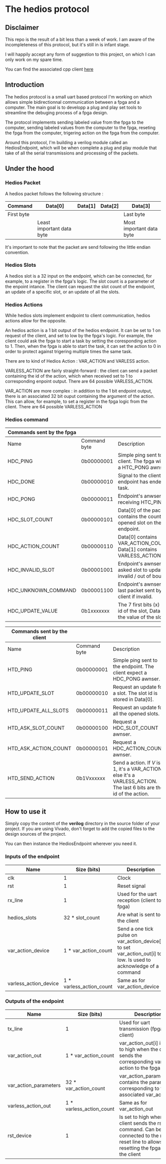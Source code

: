 # The hedios protocol

## Disclaimer 

This repo is the result of a bit less than a week of work. I am aware of the incompleteness of this protocol, but it's still in is infant stage.

I will happily accept any form of suggestion to this project, on which I can only work on my spare time.

You can find the associated cpp client [here](https://github.com/helloHackYnow/HEDIOS-client)

## Introduction

The hedios protocol is a small uart based protocol I'm working on which allows simple bidirectionnal communication between a fpga and a computer. The main goal is to developp a plug and play set tools to streamline the debuging process of a fpga design.

The protocol implements sending labeled value from the fpga to the computer, sending labeled values from the computer to the fpga, reseting the fpga from the computer, trigering action on the fpga from the computer.

Around this protocol, I'm building a verilog module called an HediosEndpoint, which will be when complete a plug and play module that take of all the serial transmissions and processing of the packets.

## Under the hood

### Hedios Packet

A hedios packet follows the following structure : 

| Command  | Data[0] |  Data[1] |  Data[2] |  Data[3] |
| -------- | ------- |  ------- |  ------- |  ------- |
| First byte   |      |          |                |  Last byte |
| | Least important data byte | | | Most important data byte |

It's important to note that the packet are send following the little endian convention.

### Hedios Slots

A hedios slot is a 32 input on the endpoint, which can be connected, for example, to a register in the fpga's logic. The slot count is a parameter of the enpoint intance. The client can request the slot count of the endpoint, an update of a specific slot, or an update of all the slots.

### Hedios Actions

While hedios slots implement endpoint to client communication, hedios actions allow for the opposite.

An hedios action is a 1 bit output of the hedios endpoint. It can be set to 1 on request of the client, and set to low by the fpga's logic.
For example, the client could ask the fpga to start a task by setting the coresponding action to 1. Then, when the fpga is able to start the task, it can set the action to 0 in order to protect against trigering multiple times the same task.

There are to kind of Hedios Action : VAR_ACTION and VARLESS action.

VARLESS_ACTION are fairly straight-forward : the client can send a packet containing the id of the action, which when received set to 1 to corresponding enpoint output. There are 64 possible VARLESS_ACTION.

VAR_ACTION are more complex : in addition to the 1 bit endpoint output, there is an associated 32 bit ouput containing the argument of the action. This can allow, for example, to set a register in the fpga logic from the client. There are 64 possible VARLESS_ACTION

### Hedios command

| Commands sent by the fpga | | | |
| ------------------------- | -- | -- | -- |
| Name              | Command byte | Description | Implentation status |
| HDC_PING          | 0b00000001 | Simple ping sent to the client. The fpga will expect a HTC_PONG awnser.  | Not implemented |
| HDC_DONE          | 0b00000010 | Signal to the client the endpoint has ended its task.                    | Not implemented |
| HDC_PONG          | 0b00000011 | Endpoint's anwser when receiving HTC_PING.                               | Implemented |
| HDC_SLOT_COUNT    | 0b00000101 | Data[0] of the packet contains the count of opened slot on the endpoint. | Implemented |
| HDC_ACTION_COUNT  | 0b00000110 | Data[0] contains VAR_ACTION_COUNT, Data[1] contains VARLESS_ACTION_COUNT.| Implemented |
| HDC_INVALID_SLOT  | 0b00001001 | Endpoint's awnser if the asked slot to update is invalid / out of bound. | Implemented |
| HDC_UNKNOWN_COMMAND | 0b00001100 | Endpoint's awnser if the last packet sent by the client if invalid.        | Implemented |
| HDC_UPDATE_VALUE  | 0b1xxxxxxx | The 7 first bits (x) are the id of the slot, Data contains the value of the slot | Implemented |  


| Commands sent by the client | | | |
| ------------------------- | -- | -- | -- |
| Name              | Command byte | Description | Implentation status |
| HTD_PING          | 0b00000001   | Simple ping sent to the endpoint. The client expect a HDC_PONG awnser. | Implemented |
| HTD_UPDATE_SLOT   | 0b00000010   | Request an update for a slot. The slot id is stored in Data[0].        | Implemented |
| HTD_UPDATE_ALL_SLOTS | 0b00000011| Request an update for all the opened slots.                            | Implemented |
| HTD_ASK_SLOT_COUNT| 0b00000100   | Request a HDC_SLOT_COUNT awnser.                                       | Implemented |
| HTD_ASK_ACTION_COUNT | 0b00000101| Request a HDC_ACTION_COUNT awnser.                                     | Implemented |
| HTD_SEND_ACTION   | 0b1Vxxxxxx   | Send a action. If *V* is 1, it's a VAR_ACTION, else it's a VARLESS_ACTION. The last 6 bits are the id of the action.| Implemented |

## How to use it 

Simply copy the content of the __verilog__ directory in the source folder of your project. If you are using Vivado, don't forget to add the copied files to the design sources of the project.

You can then instance the HediosEndpoint wherever you need it.

### Inputs of the endpoint

| Name                      | Size (bits)               | Description                                               |
| ----                      | ----                      | -----------                                               |
| clk                       | 1                         | Clock                                                     |
| rst                       | 1                         | Reset signal                                              |
| rx_line                   | 1                         | Used for the uart reception (client to fpga)              |
| hedios_slots              | 32 * slot_count           | Are what is sent to the client                            |
| var_action_device         | 1 * var_action_count      | Send a one tick pulse on var_action_device[i] to set var_action_out[i] to low. Is used to acknowledge of a command |
| varless_action_device     | 1 * varless_action_count  | Same as for var_action_device                             |


### Outputs of the endpoint

| Name                      | Size (bits)               | Description                                               |
| ----                      | ----                      | -----------                                               |
| tx_line                   | 1                         | Used for uart transmission (fpga to client)               |
| var_action_out            | 1 * var_action_count      | var_action_out[i] is set to high when the client sends the corresponding var action to the fpga |
| var_action_parameters     | 32 * var_action_count     | var_action_parameters[i] contains the parameter corresponding to the associated var_action |  
| varless_action_out        | 1 * varless_action_count  | Same as for var_action_out                                |
| rst_device                | 1                         | Is set to high when the client sends the rst command. Can be connected to the main reset line to allows for resetting the fpga from the client |